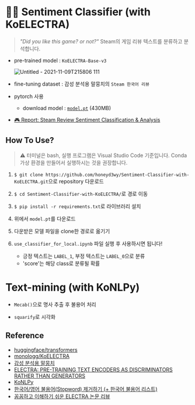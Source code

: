 # 💖🤗 Sentiment Classifier (with KoELECTRA)
> _"Did you like this game? or not?"_ Steam의 게임 리뷰 텍스트를 분류하고 분석합니다.

- pre-trained model : `KoELECTRA-Base-v3`

  ![Untitled - 2021-11-09T215806 111](https://user-images.githubusercontent.com/86245237/140928677-02b90d70-ea82-4b1c-8fc0-6beebf9b4871.png)

- fine-tuning dataset : 감성 분석용 말뭉치의 `Steam 한국어 리뷰`

- pytorch 사용

  - download model : [`model.pt`](https://docs.google.com/uc?export=download&id=1oJK7P5Jo1_RyTWb4Nd9nJ2vLRSeCl0D1) (430MB)

- [🎮 Report: Steam Review Sentiment Classification & Analysis](https://pypyai.notion.site/Report-Steam-Review-Sentiment-Classification-Analysis-1fbbf8b38a2146d9890982373baec33b)

## How To Use?

> ⚠️ 터미널은 bash, 실행 프로그램은 Visual Studio Code 기준입니다. Conda 가상 환경을 만들어서 실행하시는 것을 권장합니다.

1. `$ git clone https://github.com/honeyd3wy/Sentiment-Classifier-with-KoELECTRA.git`으로 repository 다운로드

2. `$ cd Sentiment-Classifier-with-KoELECTRA/`로 경로 이동

3. `$ pip install -r requirements.txt`로 라이브러리 설치

4. 위에서 `model.pt`를 다운로드

5. 다운받은 모델 파일을 clone한 경로로 옮기기

6. `use_classifier_for_local.ipynb` 파일 실행 후 사용하시면 됩니다!

    - 긍정 텍스트는 `LABEL_1`, 부정 텍스트는 `LABEL_0`으로 분류
    - 'score'는 해당 class로 분류될 확률



# Text-mining (with KoNLPy)

- `Mecab()`으로 명사 추출 후 불용어 처리

- `squarify`로 시각화




## Reference
- [huggingface/transformers](https://github.com/huggingface/transformers)
- [monologg/KoELECTRA](https://github.com/monologg/KoELECTRA)
- [감성 분석용 말뭉치](https://github.com/bab2min/corpus/tree/master/sentiment)
- [ELECTRA: PRE-TRAINING TEXT ENCODERS AS DISCRIMINATORS RATHER THAN GENERATORS](https://openreview.net/pdf?id=r1xMH1BtvB)
- [KoNLPy](https://konlpy.org/ko/latest/)
- [한국어/영어 불용어(Stopword) 제거하기 (+ 한국어 불용어 리스트)](https://mr-doosun.tistory.com/24)
- [꼼꼼하고 이해하기 쉬운 ELECTRA 논문 리뷰](https://blog.pingpong.us/electra-review/)
